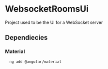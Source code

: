 # WebsocketRoomsUi
Project used to be the UI for a WebSocket server

## Dependiecies

### Material 
```bash
  ng add @angular/material
  ```
